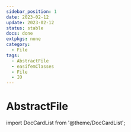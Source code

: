 ```yaml
---
sidebar_position: 1
date: 2023-02-12
update: 2023-02-12
status: stable
docs: done
extpkgs: none
category:
  - File
tags:
  - AbstractFile
  - easifemClasses
  - File
  - IO
---
```


# AbstractFile

import DocCardList from '@theme/DocCardList';

<DocCardList />
